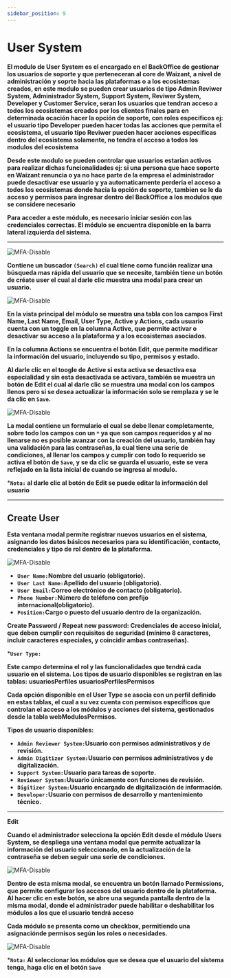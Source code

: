 ```yaml
---
sidebar_position: 9
---
```


# User System

**El modulo de User System es el encargado en el BackOffice de gestionar los usuarios de soporte y que perteneceran al core de Waizant, a nivel de administración y soprte hacia las plataformas o a los ecosistemas creados, en este modulo se pueden crear usuarios de tipo Admin Reviwer System, Administrador System, Support System, Reviwer System, Developer y Customer Service, seran los usuarios que tendran acceso a todos los ecosistemas creados por los clientes finales para en determinada ocación hacer la opción de soporte, con roles especificos ej: el usuario tipo Developer pueden hacer todas las acciones que permita el ecosistema, el usuario tipo Reviwer pueden hacer acciones especificas dentro del ecosistema solamente, no tendra el acceso a todos los modulos del ecosistema**

**Desde este modulo se pueden controlar que usuarios estarian activos para realizar dichas funcionalidades ej: si una persona que hace soporte en Waizant renuncia o ya no hace parte de la empresa el administrador puede desactivar ese usuario y ya automaticamente perderia el acceso a todos los ecosistemas donde hacia la opción de soporte, tambien se le da acceso y permisos para ingresar dentro del BackOffice a los modulos que se considere necesario**

**Para acceder a este módulo, es necesario iniciar sesión con las credenciales correctas. El módulo se encuentra disponible en la barra lateral izquierda del sistema.**

---

![MFA-Disable](/img/backoffice-user/boton_create_user.png)

**Contiene un buscador `(Search)` el cual tiene como función realizar una búsqueda mas rápida del usuario que se necesite, también tiene un botón de créate user el cual al darle clic muestra una modal para crear un usuario.**

![MFA-Disable](/img/backoffice-user/list_users_system.png)

**En la vista principal del módulo se muestra una tabla con los campos First Name, Last Name, Email, User Type, Active y Actions, cada usuario cuenta con un toggle en la columna Active, que permite activar o desactivar su acceso a la plataforma y a los ecosistemas asociados.**

**En la columna Actions se encuentra el botón Edit, que permite modificar la información del usuario, incluyendo su tipo, permisos y estado.**

**Al darle clic en el toogle de Active si esta activa se desactiva esa especialidad y sin esta desactivada se activara, también se muestra un botón de Edit el cual al darle clic se muestra una modal con los campos llenos pero si se desea actualizar la información solo se remplaza y se le da clic en `Save`.**

![MFA-Disable](/img/backoffice-user/create_new_user_system.png)

**La modal contiene un formulario el cual se debe llenar completamente, sobre todo los campos con un `*` ya que son campos requeridos y al no llenarse no es posible avanzar con la creación del usuario, también hay una validación para las contraseñas, la cual tiene una serie de condiciones, al llenar los campos y cumplir con todo lo requerido se activa el botón de `Save`, y se da clic se guarda el usuario, este se vera reflejado en la lista inicial de cuando se ingresa al modulo.**

***`Nota:` al darle clic al botón de Edit se puede editar la información del usuario**

---

## Create User

**Esta ventana modal permite registrar nuevos usuarios en el sistema, asignando los datos básicos necesarios para su identificación, contacto, credenciales y tipo de rol dentro de la plataforma.**

![MFA-Disable](/img/backoffice-user/modal_create_user_backoffice.png)

- **`User Name:`Nombre del usuario (obligatorio).**
- **`User Last Name:`Apellido del usuario (obligatorio).**
- **`User Email:`Correo electrónico de contacto (obligatorio).**
- **`Phone Number:`Número de teléfono con prefijo internacional(obligatorio).**
- **`Position:`Cargo o puesto del usuario dentro de la organización.**

**Create Password / Repeat new password: Credenciales de acceso inicial, que deben cumplir con requisitos de seguridad (mínimo 8 caracteres, incluir caracteres especiales, y coincidir ambas contraseñas).**

***`User Type:`**

**Este campo determina el rol y las funcionalidades que tendrá cada usuario en el sistema. Los tipos de usuario disponibles se registran en las tablas:**
**usuariosPerfiles**
**usuariosPerfilesPermisos**

**Cada opción disponible en el User Type se asocia con un perfil definido en estas tablas, el cual a su vez cuenta con permisos específicos que controlan el acceso a los módulos y acciones del sistema, gestionados desde la tabla webModulosPermisos.**

**Tipos de usuario disponibles:**

- **`Admin Reviewer System:`Usuario con permisos administrativos y de revisión.**
- **`Admin Digitizer System:`Usuario con permisos administrativos y de digitalización.**
- **`Support System:`Usuario para tareas de soporte.**
- **`Reviewer System:`Usuario únicamente con funciones de revisión.**
- **`Digitizer System:`Usuario encargado de digitalización de información.**
- **`Developer:`Usuario con permisos de desarrollo y mantenimiento técnico.**

---

**Edit**

**Cuando el administrador selecciona la opción Edit desde el módulo Users System, se despliega una ventana modal que permite actualizar la información del usuario seleccionado, en la actualización de la contraseña se deben seguir una serie de condiciones.**

![MFA-Disable](/img/backoffice-user/edit_modal_user_system.png)

**Dentro de esta misma modal, se encuentra un botón llamado Permissions, que permite configurar los accesos del usuario dentro de la plataforma.**
**Al hacer clic en este botón, se abre una segunda pantalla dentro de la misma modal, donde el administrador puede habilitar o deshabilitar los módulos a los que el usuario tendrá acceso**

**Cada módulo se presenta como un checkbox, permitiendo una asignaciónde permisos según los roles o necesidades.**

![MFA-Disable](/img/backoffice-user/edit_modal_permissions_usersystem.png)

***`Nota:` Al seleccionar los módulos que se desea que el usuario del sistema tenga, haga clic en el botón `Save`**
